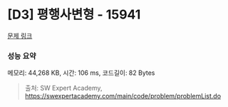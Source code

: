 # [D3] 평행사변형 - 15941 

[문제 링크](https://swexpertacademy.com/main/code/problem/problemDetail.do?contestProbId=AYVgOZEKOpcDFAQK) 

### 성능 요약

메모리: 44,268 KB, 시간: 106 ms, 코드길이: 82 Bytes



> 출처: SW Expert Academy, https://swexpertacademy.com/main/code/problem/problemList.do